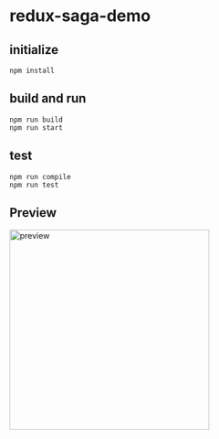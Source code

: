 # redux-saga-demo
  ## initialize
    npm install
  ## build and run
    npm run build
    npm run start
  ## test
    npm run compile
    npm run test

 ## Preview
 
  <p align="left" border="2px solid black">
    <img src="https://i.imgur.com/5sKFgGD.gif" width="350" title="preview">
  </p>
